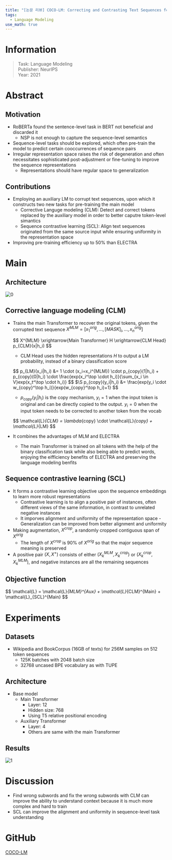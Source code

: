 ```yaml
---
title: "[논문 리뷰] COCO-LM: Correcting and Contrasting Text Sequences for Language Model Pretraining"
tags:
  - Language Modeling
use_math: true
---
```


# Information
> Task: Language Modeling \
> Publisher: NeurIPS \
> Year: 2021

# Abstract
## Motivation
- RoBERTa found the sentence-level task in BERT not beneficial and discarded it
  - NSP is not enough to capture the sequence-level semantics
- Sequence-level tasks should be explored, which often pre-train the model to predict certain cooccurrences of sequence pairs
- Irregular representation space raises the risk of degeneration and often necessitates sophisticated post-adjustment or fine-tuning to improve the sequence representations
  - Representations should have regular space to generalization

## Contributions
- Employing an auxiliary LM to corrupt text sequences, upon which it constructs two new tasks for pre-training the main model
  - Corrective Languge modeling (CLM): Detect and correct tokens replaced by the auxiliary model in order to better caputre token-level simantics
  - Sequence contrastive learning (SCL): Align text sequences originated from the same source input while ensuring uniformity in the representation space
- Improving pre-training efficiency up to 50% than ELECTRA

# Main
## Architecture
![0](https://squiduu.github.io/assets/images/review/cocolm/0.png)

## Corrective language modeling (CLM)
- Trains the main Transformer to recover the original tokens, given the corrupted text sequence $X^{MLM}=[x_1^{orig}, ..., [MASK]_i, ..., x_n^{orig}]$
  
  \$\$
  X^{MLM} \xrightarrow{Main Transformer} H \xrightarrow{CLM Head} p_{CLM}(x|h_i)
  \$\$

  - CLM Head uses the hidden representations $H$ to output a LM probability, instead of a binary classification score

  \$\$
  p_{LM}(x_i|h_i) &= 1 \cdot (x_i=x_i^{MLM}) \cdot p_{copy}(1|h_i) + p_{copy}(0|h_i) \cdot \frac{exp(x_i^\top \cdot h_i)}{\sum_{x_i \in V}exp(x_t^\top \cdot h_i)}
  \$\$
  \$\S
  p_{copy}(y_i|h_i) &= \frac{exp(y_i \cdot w_{copy}^\top h_i)}{exp(w_{copy}^\top h_i)+1}
  \$\$

  - $p_{copy}(y_i|h_i)$ is the copy mechanism, $y_i=1$ when the input token is original and can be directly copied to the output. $y_i=0$ when the input token needs to be corrected to another token from the vocab

  \$\$
  \mathcal{L}_{CLM} = \lambda_{copy} \cdot \mathcal{L}_{copy} + \mathcal{L}_{LM}
  \$\$

- It combines the advantages of MLM and ELECTRA
  - The main Transformer is trained on all tokens with the help of the binary classification task while also being able to predict words, enjoying the eifficiency benefits of ELECTRA and preserving the language modeling benfits

## Sequence contrastive learning (SCL)
- It forms a contrastive learning objective upon the sequence embeddings to learn more robust representations
  - Contrastive learning is to align a positive pair of instances, often different views of the same information, in contrast to unrelated negative instances
  - It imporves alignment and uniformity of the representation space
        - Generalization can be improved from better alignment and uniformity
- Making augmentation, $X^{crop}$, a randomly cropped contiguous span of $X^{orig}$
    - The length of $X^{crop}$ is 90% of $X^{orig}$ so that the major sequence meaning is preserved
- A positive pair $(X, X^+)$ consists of either $(X_k^{MLM}, X_k^{crop})$ or $(X_k^{crop}, X_k^{MLM})$, and negative instances are all the remaining sequences

## Objective function
\$\$
\mathcal{L} = \mathcal{L}_{MLM}^{Aux} + \mathcal{L}_{CLM}^{Main} + \mathcal{L}_{SCL}^{Main}
\$\$

# Experiments
## Datasets
- Wikipedia and BookCorpus (16GB of texts) for 256M samples on 512 token sequences
    - 125K batches with 2048 batch size
    - 32768 uncased BPE vocabulary as with TUPE

## Architecture
- Base model
    - Main Transformer
        - Layer: 12
        - Hidden size: 768
        - Using T5 relative positional encoding
    - Auxiliary Transformer
        - Layer: 4
        - Others are same with the main Transformer

## Results
![1](https://squiduu.github.io/assets/images/review/cocolm/1.png)

# Discussion
- Find wrong subwords and fix the wrong subwords with CLM can improve the ability to understand context because it is much more complex and hard to train
- SCL can improve the alignment and uniformity in sequence-level task understanding

# GitHub
[COCO-LM](https://github.com/microsoft/COCO-LM)